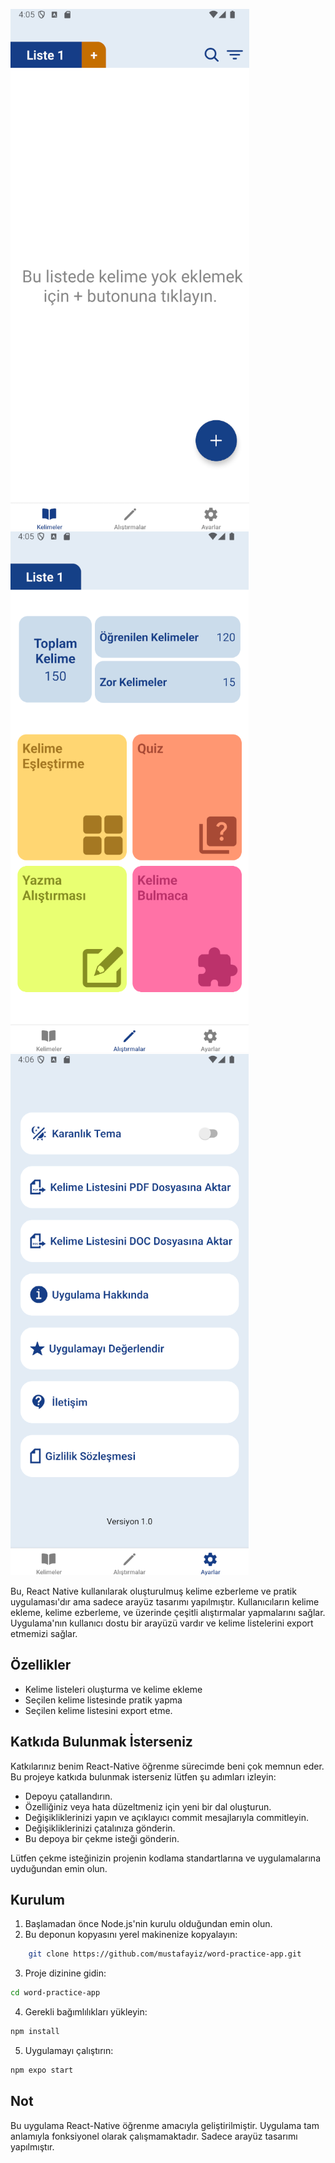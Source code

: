 ![](https://raw.githubusercontent.com/mustafayiz/word-practice-app/refs/heads/master/screenshots/1.png) ![](https://raw.githubusercontent.com/mustafayiz/word-practice-app/refs/heads/master/screenshots/2.png)![](https://raw.githubusercontent.com/mustafayiz/word-practice-app/refs/heads/master/screenshots/3.png)


Bu, React Native kullanılarak oluşturulmuş kelime ezberleme ve pratik uygulaması'dır ama sadece arayüz tasarımı yapılmıştır. Kullanıcıların kelime ekleme, kelime ezberleme, ve üzerinde çeşitli alıştırmalar yapmalarını sağlar. Uygulama'nın kullanıcı dostu bir arayüzü vardır ve kelime listelerini export etmemizi sağlar.

## Özellikler
- Kelime listeleri oluşturma ve kelime ekleme
- Seçilen kelime listesinde pratik yapma
- Seçilen kelime listesini export etme.

## Katkıda Bulunmak İsterseniz
Katkılarınız benim React-Native öğrenme sürecimde beni çok memnun eder. Bu projeye katkıda bulunmak isterseniz lütfen şu adımları izleyin:

- Depoyu çatallandırın.
- Özelliğiniz veya hata düzeltmeniz için yeni bir dal oluşturun.
- Değişikliklerinizi yapın ve açıklayıcı commit mesajlarıyla commitleyin.
- Değişikliklerinizi çatalınıza gönderin.
- Bu depoya bir çekme isteği gönderin.

Lütfen çekme isteğinizin projenin kodlama standartlarına ve uygulamalarına uyduğundan emin olun.

## Kurulum
1. Başlamadan önce Node.js'nin kurulu olduğundan emin olun.
2. Bu deponun kopyasını yerel makinenize kopyalayın:
```bash
    git clone https://github.com/mustafayiz/word-practice-app.git
```
3. Proje dizinine gidin:
```bash
cd word-practice-app
```
4. Gerekli bağımlılıkları yükleyin:
```bash
npm install
```
5. Uygulamayı çalıştırın:
```bash
npm expo start
```
##  Not
Bu uygulama React-Native öğrenme amacıyla geliştirilmiştir. Uygulama tam anlamıyla fonksiyonel olarak çalışmamaktadır. Sadece arayüz tasarımı yapılmıştır.
